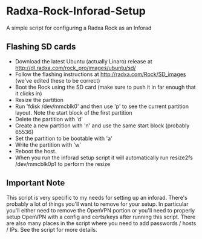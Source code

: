 # Radxa-Rock-Inforad-Setup
A simple script for configuring a Radxa Rock as an Inforad


Flashing SD cards
-----------------
* Download the latest Ubuntu (actually Linaro) release at http://dl.radxa.com/rock_pro/images/ubuntu/sd/
* Follow the flashing instructions at http://radxa.com/Rock/SD_images (we've edited these to be correct)
* Boot the Rock using the SD card (make sure to push it in far enough that it clicks in)
* Resize the partition
* Run 'fdisk /dev/mmcblk0' and then use 'p' to see the current partition layout.  Note the start block of the first partition
* Delete the partition with 'd'
* Create a new partition with 'n' and use the same start block (probably 65536)
* Set the partition to be bootable with 'a'
* Write the partition with 'w'
* Reboot the host.
* When you run the inforad setup script it will automatically run resize2fs /dev/mmcblk0p1 to perform the resize


Important Note
--------------
This script is very specific to my needs for setting up an inforad.  There's probably a lot of things you'll want to remove for your setup.  In particular you'll either need to remove the OpenVPN portion or you'll need to properly setup OpenVPN with a config and certs/keys after running this script.  There are also many places in the script where you need to add passwords / hosts / IPs.  See the script for more details. 
